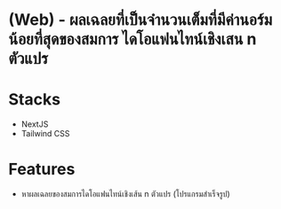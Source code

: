 # (Web) - ผลเฉลยที่เป็นจํานวนเต็มที่มีค่านอร์มน้อยที่สุดของสมการ ไดโอแฟนไทน์เชิงเสน n ตัวแปร 
# Stacks 
 - NextJS
 - Tailwind CSS
 # Features 
 - หาผลเฉลยของสมการไดโอแฟนไทน์เชิงเส้น n ตัวแปร (โปรแกรมสำเร็จรูป)
